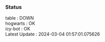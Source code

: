 ### Status


table : DOWN  
hogwarts : OK  
icy-bot : OK  
Latest Update : 2024-03-04 01:57:01.075626
